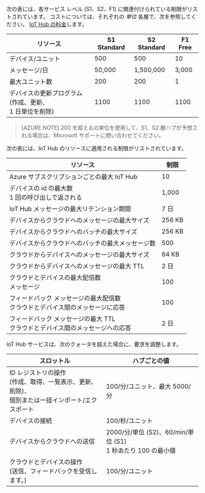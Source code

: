 次の表には、各サービス レベル (S1、S2、F1) に関連付けられている制限がリストされています。 コストについては、それぞれの *単位* 各層で、次を参照してください。 [IoT Hub の料金](http://azure.microsoft.com/pricing/details/iot-hub/)します。

| リソース | S1 Standard | S2 Standard | F1 Free |
| -------- | ----------- | ----------- | ------- |
| デバイス/ユニット | 500 | 500 | 10 |
| メッセージ/日 | 50,000 | 1,500,000 | 3,000 |
| 最大ユニット数 | 200 | 200 | 1 |
| デバイスの更新プログラム (作成、更新、 <br/> 1 日単位を削除) | 1100 | 1100 | 1100 |

> [AZURE.NOTE] 200 を超えるの単位を使用して、S1、S2 層ハブが予想される場合は、Microsoft サポートに問い合わせてください。

次の表には、IoT Hub のリソースに適用される制限がリストされています。

| リソース | 制限 |
| -------- | ----- |
| Azure サブスクリプションごとの最大 IoT Hub | 10 |
| デバイスの id の最大数<br/>  1 回の呼び出しで返される | 1,000 |
| IoT Hub メッセージの最大リテンション期間 | 7 日 |
| デバイスからクラウドへのメッセージの最大サイズ | 256 KB |
| デバイスからクラウドへのバッチの最大サイズ | 256 KB |
| デバイスからクラウドへのバッチの最大メッセージ数 | 500 |
| クラウドからデバイスへのメッセージの最大サイズ | 64 KB |
| クラウドからデバイスへのメッセージの最大 TTL | 2 日 |
| クラウドとデバイスの最大配信数 <br/> メッセージ | 100 |
| フィードバック メッセージの最大配信数 <br/> クラウドとデバイス間のメッセージに応答 | 100 |
| フィードバック メッセージの最大 TTL <br/> クラウドとデバイス間のメッセージへの応答 | 2 日 |

IoT Hub サービスは、次のクォータを超えた場合に、要求を調整します。

| スロットル | ハブごとの値 |
| -------- | ------------- |
| ID レジストリの操作 <br/> (作成、取得、一覧表示、更新、削除)、 <br/> 個別または一括インポート/エクスポート | 100/分/ユニット、最大 5000/分 |
| デバイスの接続 | 100/秒/ユニット |
| デバイスからクラウドへの送信 | 2000/分/単位 (S2)、60/min/単位 (S1) <br/> 1 秒あたり 100 の最小値 |
| クラウドとデバイスの操作 <br/> (送信、フィードバックを受信します。) | 100/分/ユニット |

